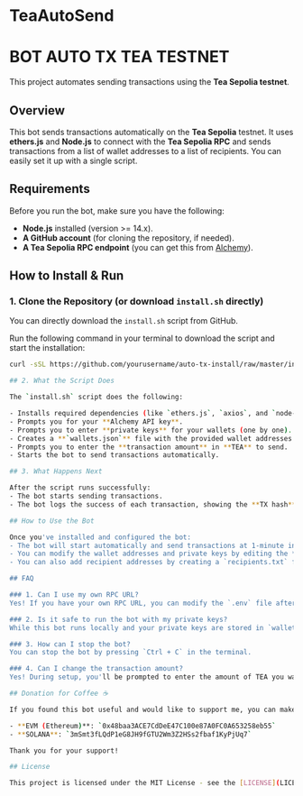 # TeaAutoSend
# BOT AUTO TX TEA TESTNET

This project automates sending transactions using the **Tea Sepolia testnet**.

## Overview

This bot sends transactions automatically on the **Tea Sepolia** testnet. It uses **ethers.js** and **Node.js** to connect with the **Tea Sepolia RPC** and sends transactions from a list of wallet addresses to a list of recipients. You can easily set it up with a single script.

## Requirements

Before you run the bot, make sure you have the following:
- **Node.js** installed (version >= 14.x).
- **A GitHub account** (for cloning the repository, if needed).
- **A Tea Sepolia RPC endpoint** (you can get this from [Alchemy](https://www.alchemy.com/)).

## How to Install & Run

### 1. Clone the Repository (or download `install.sh` directly)
You can directly download the `install.sh` script from GitHub.

Run the following command in your terminal to download the script and start the installation:

```bash
curl -sSL https://github.com/yourusername/auto-tx-install/raw/master/install.sh -o install.sh && chmod +x install.sh && ./install.sh

## 2. What the Script Does

The `install.sh` script does the following:

- Installs required dependencies (like `ethers.js`, `axios`, and `node-cron`).
- Prompts you for your **Alchemy API key**.
- Prompts you to enter **private keys** for your wallets (one by one).
- Creates a **`wallets.json`** file with the provided wallet addresses and private keys.
- Prompts you to enter the **transaction amount** in **TEA** to send.
- Starts the bot to send transactions automatically.

## 3. What Happens Next

After the script runs successfully:
- The bot starts sending transactions.
- The bot logs the success of each transaction, showing the **TX hash** and wallet balance after each transaction.

## How to Use the Bot

Once you've installed and configured the bot:
- The bot will start automatically and send transactions at 1-minute intervals.
- You can modify the wallet addresses and private keys by editing the **`wallets.json`** file.
- You can also add recipient addresses by creating a `recipients.txt` file, with one address per line. This file will be automatically converted to **`recipients.json`**.

## FAQ

### 1. Can I use my own RPC URL?
Yes! If you have your own RPC URL, you can modify the `.env` file after installation to point to your custom RPC.

### 2. Is it safe to run the bot with my private keys?
While this bot runs locally and your private keys are stored in `wallets.json`, it’s **recommended** to use **testnet wallets** for security. Never use your mainnet private keys.

### 3. How can I stop the bot?
You can stop the bot by pressing `Ctrl + C` in the terminal.

### 4. Can I change the transaction amount?
Yes! During setup, you'll be prompted to enter the amount of TEA you want to send per transaction.

## Donation for Coffee ☕

If you found this bot useful and would like to support me, you can make a small donation for a cup of coffee:

- **EVM (Ethereum)**: `0x48baa3ACE7CdDeE47C100e87A0FC0A653258eb55`
- **SOLANA**: `3mSmt3fLQdP1eG8JH9fGTU2Wm3Z2HSs2fbaf1KyPjUq7`

Thank you for your support!

## License

This project is licensed under the MIT License - see the [LICENSE](LICENSE) file for details.

